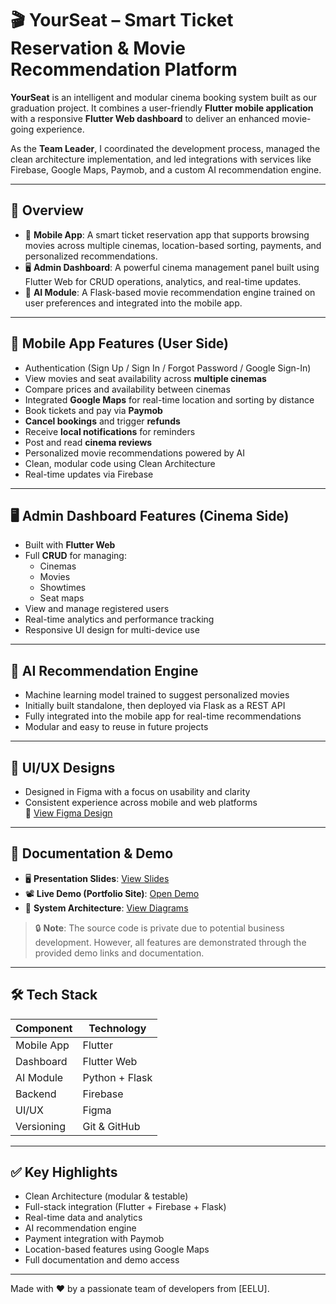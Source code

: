# 🎬 YourSeat – Smart Ticket Reservation & Movie Recommendation Platform

**YourSeat** is an intelligent and modular cinema booking system built as our graduation project. It combines a user-friendly **Flutter mobile application** with a responsive **Flutter Web dashboard** to deliver an enhanced movie-going experience.

As the **Team Leader**, I coordinated the development process, managed the clean architecture implementation, and led integrations with services like Firebase, Google Maps, Paymob, and a custom AI recommendation engine.

---

## 🚀 Overview

- 📱 **Mobile App**: A smart ticket reservation app that supports browsing movies across multiple cinemas, location-based sorting, payments, and personalized recommendations.
- 🖥️ **Admin Dashboard**: A powerful cinema management panel built using Flutter Web for CRUD operations, analytics, and real-time updates.
- 🤖 **AI Module**: A Flask-based movie recommendation engine trained on user preferences and integrated into the mobile app.

---

## 📱 Mobile App Features (User Side)

- Authentication (Sign Up / Sign In / Forgot Password / Google Sign-In)
- View movies and seat availability across **multiple cinemas**
- Compare prices and availability between cinemas
- Integrated **Google Maps** for real-time location and sorting by distance
- Book tickets and pay via **Paymob**
- **Cancel bookings** and trigger **refunds**
- Receive **local notifications** for reminders
- Post and read **cinema reviews**
- Personalized movie recommendations powered by AI
- Clean, modular code using Clean Architecture
- Real-time updates via Firebase

---

## 🖥️ Admin Dashboard Features (Cinema Side)

- Built with **Flutter Web**
- Full **CRUD** for managing:
  - Cinemas
  - Movies
  - Showtimes
  - Seat maps
- View and manage registered users
- Real-time analytics and performance tracking
- Responsive UI design for multi-device use

---

## 🤖 AI Recommendation Engine

- Machine learning model trained to suggest personalized movies
- Initially built standalone, then deployed via Flask as a REST API
- Fully integrated into the mobile app for real-time recommendations
- Modular and easy to reuse in future projects

---

## 🎨 UI/UX Designs

- Designed in Figma with a focus on usability and clarity
- Consistent experience across mobile and web platforms  
🔗 [View Figma Design](https://www.figma.com/design/WXfXG0YEirn5BJqbv0vhAk/YourSeat?node-id=0-1&p=f&t=N1FiAUMf3srLmyU6-0)

---

## 📄 Documentation & Demo

- 🖥️ **Presentation Slides**: [View Slides](https://drive.google.com/file/u/0/d/1ogB3aG_5I0CBVMasMe79iDSt7t-Xei4x/view?usp=drive_web)
- 📽️ **Live Demo (Portfolio Site)**: [Open Demo](https://68481e1af995370008bb44bf--delightful-flan-f3f749.netlify.app/)
- 🧠 **System Architecture**: [View Diagrams](https://drive.google.com/drive/u/1/folders/1qa7Uiw_oz1YKjl9LlEzJz9DQqNGrKhRh)

> 🔒 **Note**: The source code is private due to potential business development. However, all features are demonstrated through the provided demo links and documentation.

---

## 🛠️ Tech Stack

| Component     | Technology       |
|---------------|------------------|
| Mobile App    | Flutter           |
| Dashboard     | Flutter Web       |
| AI Module     | Python + Flask    |
| Backend       | Firebase          |
| UI/UX         | Figma             |
| Versioning    | Git & GitHub      |

---

## ✅ Key Highlights

- Clean Architecture (modular & testable)
- Full-stack integration (Flutter + Firebase + Flask)
- Real-time data and analytics
- AI recommendation engine
- Payment integration with Paymob
- Location-based features using Google Maps
- Full documentation and demo access

---

Made with ❤️ by a passionate team of developers from [EELU].  


